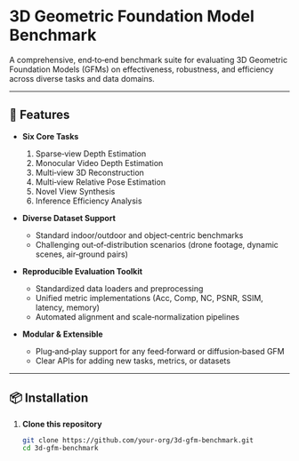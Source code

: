 # 3D Geometric Foundation Model Benchmark

A comprehensive, end‑to‑end benchmark suite for evaluating 3D Geometric Foundation Models (GFMs) on effectiveness, robustness, and efficiency across diverse tasks and data domains.

---

## 🚀 Features

- **Six Core Tasks**  
  1. Sparse‑view Depth Estimation  
  2. Monocular Video Depth Estimation  
  3. Multi‑view 3D Reconstruction  
  4. Multi‑view Relative Pose Estimation  
  5. Novel View Synthesis  
  6. Inference Efficiency Analysis

- **Diverse Dataset Support**  
  - Standard indoor/outdoor and object‑centric benchmarks  
  - Challenging out‑of‑distribution scenarios (drone footage, dynamic scenes, air‑ground pairs)

- **Reproducible Evaluation Toolkit**  
  - Standardized data loaders and preprocessing  
  - Unified metric implementations (Acc, Comp, NC, PSNR, SSIM, latency, memory)  
  - Automated alignment and scale‑normalization pipelines

- **Modular & Extensible**  
  - Plug‑and‑play support for any feed‑forward or diffusion‑based GFM  
  - Clear APIs for adding new tasks, metrics, or datasets  

---

## 📦 Installation

1. **Clone this repository**  
   ```bash
   git clone https://github.com/your-org/3d-gfm-benchmark.git
   cd 3d-gfm-benchmark

